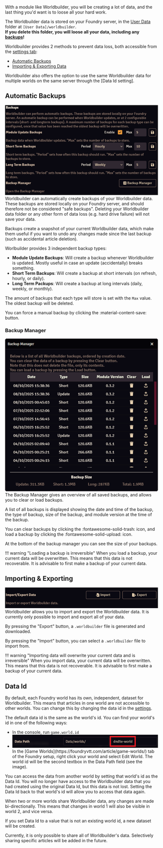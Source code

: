 With a module like Worldbuilder, you will be creating a lot of data, and the last thing you'd want is to loose all your hard work.

The Worldbuilder data is stored on your Foundry server, in the [User Data](https://foundryvtt.com/article/user-data/) folder at `[User Data]/worldbuilder`.<br>
<b>If you delete this folder, you will loose all your data, including any [backups](#automatic-backups)!</b>

Worldbuilder provides 2 methods to prevent data loss, both accessible from the [settings tab](./settings.md):

* [Automatic Backups](#automatic-backups)
* [Importing & Exporting Data](#importing-exporting)

Worldbuilder also offers the option to use the same Worldbuilder data for multiple worlds on the same server through the [Data Id setting].

## Automatic Backups
<div class="imgContainer"><img src="../img/settings/backups.png"></div>
Worldbuilder can automatically create backups of your Worldbuilder data. These backups are stored locally on your Foundry server, and should therefore not be considered "safe backups". Deleting your Worldbuilder data folder or any other form of data loss (e.g. hard drive failure) will not save your data.

Backups create a snapshot of your current Worldbuilder data, which make them useful if you want to undo any changes made since the last backup (such as accidental article deletion).

Worlbuilder provides 3 independent backup types:

* <b>Module Update Backups</b>: Will create a backup whenever Worldbuilder is updated. Mostly useful in case an update (accidentally) breaks something.
* <b>Short Term Backups</b>: Will create a backup at short intervals (on refresh, hourly, or daily).
* <b>Long Term Packups</b>: Will create a backup at long intervals (daily, weekly, or monthly).

The amount of backups that each type will store is set with the `Max` value. The oldest backup will be deleted.

You can force a manual backup by clicking the :material-content-save: button.

### Backup Manager
<div class="imgContainer"><img src="../img/settings/backupManager.png"></div>
The Backup Manager gives an overview of all saved backups, and allows you to clear or load backups.

A list of all backups is displayed showing the date and time of the backup, the type of backup, size of the backup, and module version at the time of the backup.

You can clear backups by clicking the :fontawesome-solid-trash: icon, and load a backup by clicking the :fontawesome-solid-upload: icon.

At the bottom of the backup manager you can see the size of your backups.

!!! warning "Loading a backup is irreversible"
    When you load a backup, your current data will be overwritten. This means that this data is not recoverable. It is advisable to first make a backup of your current data.

<div class="clear"></div>

## Importing & Exporting
<div class="imgContainer"><img src="../img/settings/importExport.png"></div>
Worldbuilder allows you to import and export the Worldbuilder data. It is currently only possible to import and export all of your data.

By pressing the "Export" button, a `.worldbuilder` file is generated and downloaded.

By pressing the "Import" button, you can select a `.worldbuilder` file to import from.

!!! warning "Importing data will overwrite your current data and is irreversible"
    When you import data, your current data will be overwritten. This means that this data is not recoverable. It is advisable to first make a backup of your current data.

<div class="clear"></div>

## Data Id
By default, each Foundry world has its own, independent, dataset for Worldbuilder. This means that articles in one world are not accessible to other worlds. You can change this by changing the data id in the [settings](./settings.md).

The default data id is the same as the world's id. You can find your world's id in one of the following ways:

* In the console, run `game.world.id`
* <div class="imgContainer"><img src="../img/settings/worldId.png"></div>In the [Game Worlds](https://foundryvtt.com/article/game-worlds/) tab of the Foundry setup, right click your world and select Edit World. The world id will be the second textbox in the Data Path field (see the image).

You can access the data from another world by setting that world's id as the Data Id. You will no longer have access to the Worldbuilder data that you had created using the original Data Id, but this data is not lost. Setting the Data Id back to that world's id will allow you to access that data again.

When two or more worlds share Worldbuilder data, any changes are made bi-directionally. This means that changes in world 1 will also be visible in world 2, and vice versa.

If you set Data Id to a value that is not an existing world id, a new dataset will be created.

Currently, it is only possible to share all of Worldbuilder's data. Selectively sharing specific articles will be added in the future.